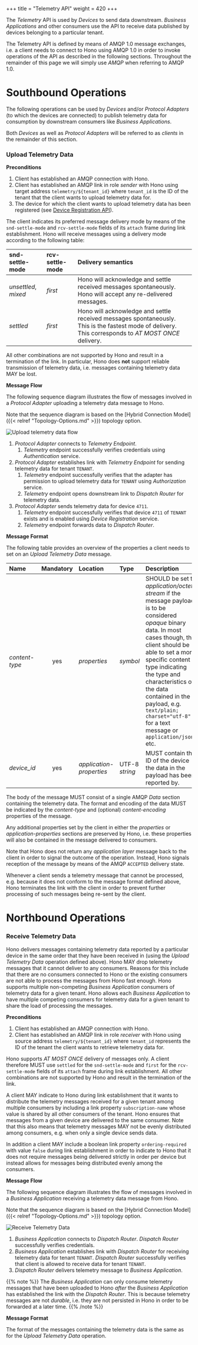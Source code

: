 +++
title = "Telemetry API"
weight = 420
+++

The *Telemetry* API is used by *Devices* to send data downstream.
*Business Applications* and other consumers use the API to receive data published by devices belonging to a particular tenant.
<!--more-->

The Telemetry API is defined by means of AMQP 1.0 message exchanges, i.e. a client needs to connect to Hono using AMQP 1.0 in order to invoke operations of the API as described in the following sections. Throughout the remainder of this page we will simply use *AMQP* when referring to AMQP 1.0.

# Southbound Operations

The following operations can be used by *Devices* and/or *Protocol Adapters* (to which the devices are connected) to publish telemetry data for consumption by downstream consumers like *Business Applications*.

Both *Devices* as well as *Protocol Adapters* will be referred to as *clients* in the remainder of this section.

### Upload Telemetry Data

**Preconditions**

1. Client has established an AMQP connection with Hono.
2. Client has established an AMQP link in role *sender* with Hono using target address `telemetry/${tenant_id}` where `tenant_id` is the ID of the tenant that the client wants to upload telemetry data for. 
3. The device for which the client wants to upload telemetry data has been registered (see [Device Registration API](../Device-Registration-API)).

The client indicates its preferred message delivery mode by means of the `snd-settle-mode` and `rcv-settle-mode` fields of its `attach` frame during link establishment. Hono will receive messages using a delivery mode according to the following table:

| snd-settle-mode        | rcv-settle-mode        | Delivery semantics |
| :--------------------- | :--------------------- | :----------------- |
| *unsettled*, *mixed*   | *first*                | Hono will acknowledge and settle received messages spontaneously. Hono will accept any re-delivered messages. |
| *settled*              | *first*                | Hono will acknowledge and settle received messages spontaneously. This is the fastest mode of delivery. This corresponds to *AT MOST ONCE* delivery. |

All other combinations are not supported by Hono and result in a termination of the link. In particular, Hono does **not** support reliable transmission of telemetry data, i.e. messages containing telemetry data MAY be lost.

**Message Flow**

The following sequence diagram illustrates the flow of messages involved in a *Protocol Adapter* uploading a telemetry data message to Hono.

Note that the sequence diagram is based on the [Hybrid Connection Model]({{< relref "Topology-Options.md" >}}) topology option. 

![Upload telemetry data flow](../upload-telemetry-data.png)

1. *Protocol Adapter* connects to *Telemetry Endpoint*.
   1. *Telemetry* endpoint successfully verifies credentials using *Authentication* service.
1. *Protocol Adapter* establishes link with *Telemetry Endpoint* for sending telemetry data for tenant `TENANT`.
   1. *Telemetry* endpoint successfully verifies that the adapter has permission to upload telemetry data for `TENANT` using *Authorization* service.
   1. *Telemetry* endpoint opens downstream link to *Dispatch Router* for telemetry data.
1. *Protocol Adapter* sends telemetry data for device `4711`.
   1. *Telemetry* endpoint successfully verifies that device `4711` of `TENANT` exists and is enabled using *Device Registration* service.
   1. *Telemetry* endpoint forwards data to *Dispatch Router*.

**Message Format**

The following table provides an overview of the properties a client needs to set on an *Upload Telemetry Data* message.

| Name           | Mandatory | Location     | Type      | Description |
| :------------- | :-------: | :----------- | :-------- | :---------- |
| *content-type* | yes       | *properties* | *symbol*  | SHOULD be set to *application/octet-stream* if the message payload is to be considered *opaque* binary data. In most cases though, the client should be able to set a more specific content type indicating the type and characteristics of the data contained in the payload, e.g. `text/plain; charset="utf-8"` for a text message or `application/json` etc. |
| *device_id*    | yes       | *application-properties* | UTF-8 *string* | MUST contain the ID of the device the data in the payload has been reported by. |

The body of the message MUST consist of a single AMQP *Data* section containing the telemetry data. The format and encoding of the data MUST be indicated by the *content-type* and (optional) *content-encoding* properties of the message.

Any additional properties set by the client in either the *properties* or *application-properties* sections are preserved by Hono, i.e. these properties will also be contained in the message delivered to consumers.
 
Note that Hono does not return any *application layer* message back to the client in order to signal the outcome of the operation. Instead, Hono signals reception of the message by means of the AMQP `ACCEPTED` delivery state.

Whenever a client sends a telemetry message that cannot be processed, e.g. because it does not conform to the message format defined above, Hono terminates the link with the client in order to prevent further processing of such messages being re-sent by the client.

# Northbound Operations

### Receive Telemetry Data

Hono delivers messages containing telemetry data reported by a particular device in the same order that they have been received in (using the *Upload Telemetry Data* operation defined above).
Hono MAY drop telemetry messages that it cannot deliver to any consumers. Reasons for this include that there are no consumers connected to Hono or the existing consumers are not able to process the messages from Hono fast enough.
Hono supports multiple non-competing *Business Application* consumers of telemetry data for a given tenant. Hono allows each *Business Application* to have multiple competing consumers for telemetry data for a given tenant to share the load of processing the messages.

**Preconditions**

1. Client has established an AMQP connection with Hono.
2. Client has established an AMQP link in role *receiver* with Hono using source address `telemetry/${tenant_id}` where `tenant_id` represents the ID of the tenant the client wants to retrieve telemetry data for.

Hono supports *AT MOST ONCE* delivery of messages only. A client therefore MUST use `settled` for the `snd-settle-mode` and `first` for the `rcv-settle-mode` fields of its `attach` frame during link establishment. All other combinations are not supported by Hono and result in the termination of the link.

A client MAY indicate to Hono during link establishment that it wants to distribute the telemetry messages received for a given tenant among multiple consumers by including a link property `subscription-name` whose value is shared by all other consumers of the tenant. Hono ensures that messages from a given device are delivered to the same consumer. Note that this also means that telemetry messages MAY not be evenly distributed among consumers, e.g. when only a single device sends data.

In addition a client MAY include a boolean link property `ordering-required` with value `false` during link establishment in order to indicate to Hono that it does not require messages being delivered strictly in order per device but instead allows for messages being distributed evenly among the consumers. 

**Message Flow**

The following sequence diagram illustrates the flow of messages involved in a *Business Application* receiving a telemetry data message from Hono.

Note that the sequence diagram is based on the [Hybrid Connection Model]({{< relref "Topology-Options.md" >}}) topology option. 

![Receive Telemetry Data](../consume-telemetry-data.png)

1. *Business Application* connects to *Dispatch Router*. *Dispatch Router* successfully verifies credentials.
1. *Business Application* establishes link with *Dispatch Router* for receiving telemetry data for tenant `TENANT`. *Dispatch Router* successfully verifies that client is allowed to receive data for tenant `TENANT`.
1. *Dispatch Router* delivers telemetry message to *Business Application*.

{{% note %}}
The *Business Application* can only consume telemetry messages that have been uploaded to Hono *after* the *Business Application* has established the link with the *Dispatch Router*. This is because telemetry messages are not *durable*, i.e. they are not persisted in Hono in order to be forwarded at a later time.
{{% /note %}}

**Message Format**

The format of the messages containing the telemetry data is the same as for the *Upload Telemetry Data* operation.
